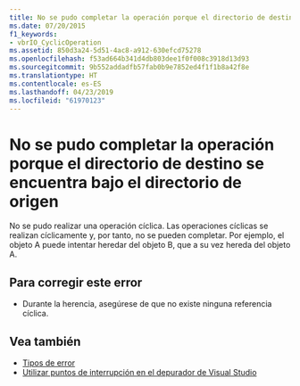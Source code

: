 ```yaml
---
title: No se pudo completar la operación porque el directorio de destino se encuentra bajo el directorio de origen
ms.date: 07/20/2015
f1_keywords:
- vbrIO_CyclicOperation
ms.assetid: 850d3a24-5d51-4ac8-a912-630efcd75278
ms.openlocfilehash: f53ad664b341d4db803dee1f0f008c3918d13d93
ms.sourcegitcommit: 9b552addadfb57fab0b9e7852ed4f1f1b8a42f8e
ms.translationtype: HT
ms.contentlocale: es-ES
ms.lasthandoff: 04/23/2019
ms.locfileid: "61970123"
---
```

# <a name="could-not-complete-operation-since-target-directory-is-under-source-directory"></a>No se pudo completar la operación porque el directorio de destino se encuentra bajo el directorio de origen
No se pudo realizar una operación cíclica. Las operaciones cíclicas se realizan cíclicamente y, por tanto, no se pueden completar. Por ejemplo, el objeto A puede intentar heredar del objeto B, que a su vez hereda del objeto A.  
  
## <a name="to-correct-this-error"></a>Para corregir este error  
  
- Durante la herencia, asegúrese de que no existe ninguna referencia cíclica.  
  
## <a name="see-also"></a>Vea también

- [Tipos de error](../../visual-basic/programming-guide/language-features/error-types.md)
- [Utilizar puntos de interrupción en el depurador de Visual Studio](/visualstudio/debugger/using-breakpoints)
